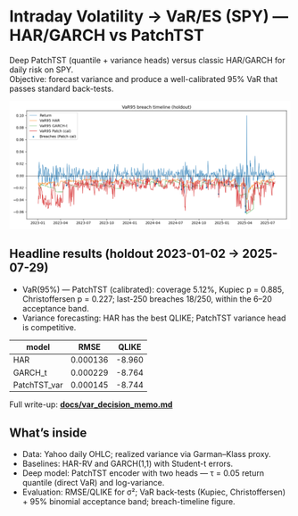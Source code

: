 # Intraday Volatility → VaR/ES (SPY) — HAR/GARCH vs PatchTST

Deep PatchTST (quantile + variance heads) versus classic HAR/GARCH for daily risk on SPY.  
Objective: forecast variance and produce a well-calibrated 95% VaR that passes standard back-tests.

![VaR95 breach timeline](figs/var_breach_timeline.png)

## Headline results (holdout 2023-01-02 → 2025-07-29)
- VaR(95%) — PatchTST (calibrated): coverage 5.12%, Kupiec p = 0.885, Christoffersen p = 0.227; last-250 breaches 18/250, within the 6–20 acceptance band.
- Variance forecasting: HAR has the best QLIKE; PatchTST variance head is competitive.

| model        | RMSE       | QLIKE  |
|--------------|------------|--------|
| HAR          | 0.000136   | -8.960 |
| GARCH_t      | 0.000229   | -8.764 |
| PatchTST_var | 0.000145   | -8.744 |

Full write-up: **[docs/var_decision_memo.md](docs/var_decision_memo.md)**

## What’s inside
- Data: Yahoo daily OHLC; realized variance via Garman–Klass proxy.
- Baselines: HAR-RV and GARCH(1,1) with Student-t errors.
- Deep model: PatchTST encoder with two heads — τ = 0.05 return quantile (direct VaR) and log-variance.
- Evaluation: RMSE/QLIKE for σ²; VaR back-tests (Kupiec, Christoffersen) + 95% binomial acceptance band; breach-timeline figure.
